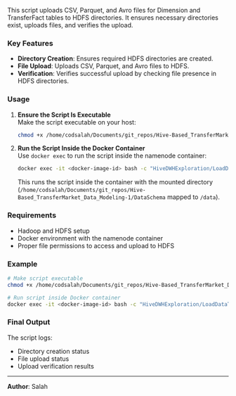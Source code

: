 This script uploads CSV, Parquet, and Avro files for Dimension and TransferFact tables to HDFS directories. It ensures necessary directories exist, uploads files, and verifies the upload.

### Key Features
- **Directory Creation**: Ensures required HDFS directories are created.
- **File Upload**: Uploads CSV, Parquet, and Avro files to HDFS.
- **Verification**: Verifies successful upload by checking file presence in HDFS directories.

### Usage

1. **Ensure the Script Is Executable**  
   Make the script executable on your host:
   ```bash
   chmod +x /home/codsalah/Documents/git_repos/Hive-Based_TransferMarket_Data_Modeling-1/DataSchema/upload_to_hdfs.sh
   ```

2. **Run the Script Inside the Docker Container**  
   Use `docker exec` to run the script inside the namenode container:
   ```bash
   docker exec -it <docker-image-id> bash -c "HiveDWHExploration/LoadDataToHDFS/uploadToHDFS.sh"
   ```
   This runs the script inside the container with the mounted directory (`/home/codsalah/Documents/git_repos/Hive-Based_TransferMarket_Data_Modeling-1/DataSchema` mapped to `/data`).

### Requirements
- Hadoop and HDFS setup
- Docker environment with the namenode container
- Proper file permissions to access and upload to HDFS

### Example

```bash
# Make script executable
chmod +x /home/codsalah/Documents/git_repos/Hive-Based_TransferMarket_Data_Modeling-1/DataSchema/upload_to_hdfs.sh

# Run script inside Docker container
docker exec -it <docker-image-id> bash -c "HiveDWHExploration/LoadDataToHDFS/uploadToHDFS.sh"
```

### Final Output
The script logs:
- Directory creation status
- File upload status
- Upload verification results

---

**Author**: Salah